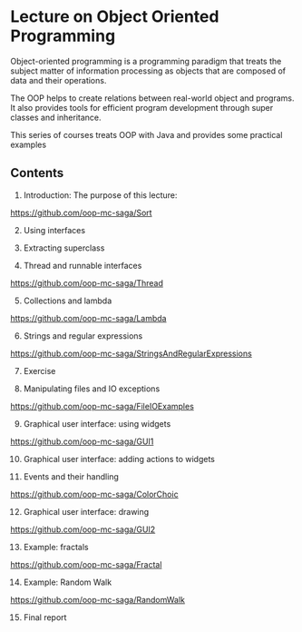 # Lecture on Object Oriented Programming

Object-oriented programming is a programming paradigm that treats the subject matter of information processing as objects that are composed of data and their operations.

The OOP helps to create relations between real-world object and programs.  It also provides tools for efficient program development through super classes and inheritance. 

This series of courses treats OOP with Java and provides some practical examples

## Contents
1. Introduction: The purpose of this lecture: 

https://github.com/oop-mc-saga/Sort

2. Using interfaces

3. Extracting superclass

4. Thread and runnable interfaces

https://github.com/oop-mc-saga/Thread

5. Collections and lambda

https://github.com/oop-mc-saga/Lambda

6. Strings and regular expressions

https://github.com/oop-mc-saga/StringsAndRegularExpressions

7. Exercise

8. Manipulating files and IO exceptions

https://github.com/oop-mc-saga/FileIOExamples

9. Graphical user interface: using widgets

https://github.com/oop-mc-saga/GUI1

10. Graphical user interface: adding actions to widgets

11. Events and their handling

https://github.com/oop-mc-saga/ColorChoic

12. Graphical user interface: drawing

https://github.com/oop-mc-saga/GUI2

13. Example: fractals

https://github.com/oop-mc-saga/Fractal

14. Example: Random Walk

https://github.com/oop-mc-saga/RandomWalk

15. Final report